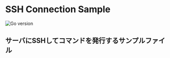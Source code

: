 # SSH Connection Sample

![Go version](https://img.shields.io/badge/Golang-1.16-orange)

## サーバにSSHしてコマンドを発行するサンプルファイル